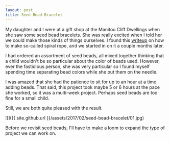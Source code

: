 ```yaml
---
layout: post
title: Seed Bead Bracelet
---
```

My daughter and I were at a gift shop at the Manitou Cliff Dwellings when she
saw some seed bead bracelets. She was really excited when I told her we could
make those kinds of things ourselves. I found this
[writeup](http://www.seedbeadsmarts.com/spiral-rope.html) on how to make
so-called spiral rope, and we started in on it a couple months later.

I had ordered an assortment of seed beads, all mixed together thinking that a
child wouldn't be so particular about the color of beads used. However, ever
the fastidious person, she was very particular so I found myself spending time
separating bead colors while she put them on the needle.

I was amazed that she had the patience to sit for up to an hour at a time adding
beads. That said, this project took maybe 5 or 6 hours at the pace she worked,
so it was a multi-week project. Perhaps seed beads are too fine for a small
child.

Still, we are both quite pleased with the result.

![]({{ site.github.url }}/assets/2017/02/seed-bead-bracelet/01.jpg)

Before we revisit seed beads, I'll have to make a loom to expand the type of
project we can work on.
